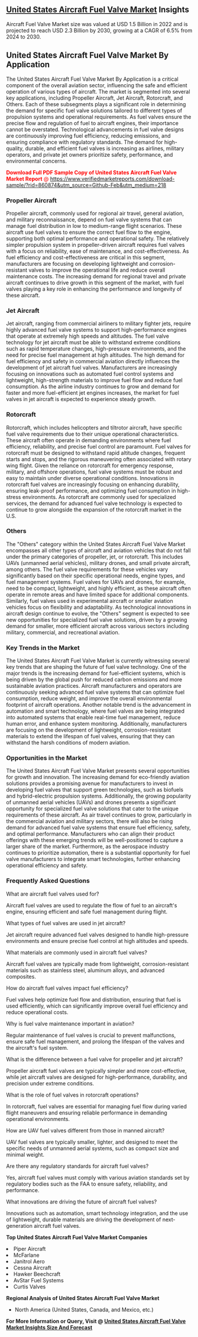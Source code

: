 <h2><a href="https://www.verifiedmarketreports.com/download-sample/?rid=860874&amp;utm_source=Github-Feb&amp;utm_medium=218" target="_blank">United States Aircraft Fuel Valve Market</a> Insights</h2><p>Aircraft Fuel Valve Market size was valued at USD 1.5 Billion in 2022 and is projected to reach USD 2.3 Billion by 2030, growing at a CAGR of 6.5% from 2024 to 2030.</p><p><h2>United States Aircraft Fuel Valve Market By Application</h2> <p>The United States Aircraft Fuel Valve Market By Application is a critical component of the overall aviation sector, influencing the safe and efficient operation of various types of aircraft. The market is segmented into several key applications, including Propeller Aircraft, Jet Aircraft, Rotorcraft, and Others. Each of these subsegments plays a significant role in determining the demand for specific fuel valve solutions tailored to different types of propulsion systems and operational requirements. As fuel valves ensure the precise flow and regulation of fuel to aircraft engines, their importance cannot be overstated. Technological advancements in fuel valve designs are continuously improving fuel efficiency, reducing emissions, and ensuring compliance with regulatory standards. The demand for high-quality, durable, and efficient fuel valves is increasing as airlines, military operators, and private jet owners prioritize safety, performance, and environmental concerns. <p><span class=""><span style="color: #ff0000;"><strong>Download Full PDF Sample Copy of United States Aircraft Fuel Valve Market Report</strong> @ </span><a href="https://www.verifiedmarketreports.com/download-sample/?rid=860874&amp;utm_source=Github-Feb&amp;utm_medium=218" target="_blank">https://www.verifiedmarketreports.com/download-sample/?rid=860874&amp;utm_source=Github-Feb&amp;utm_medium=218</a></span></p></p> <h3>Propeller Aircraft</h3> <p>Propeller aircraft, commonly used for regional air travel, general aviation, and military reconnaissance, depend on fuel valve systems that can manage fuel distribution in low to medium-range flight scenarios. These aircraft use fuel valves to ensure the correct fuel flow to the engine, supporting both optimal performance and operational safety. The relatively simpler propulsion system in propeller-driven aircraft requires fuel valves with a focus on reliability, ease of maintenance, and cost-effectiveness. As fuel efficiency and cost-effectiveness are critical in this segment, manufacturers are focusing on developing lightweight and corrosion-resistant valves to improve the operational life and reduce overall maintenance costs. The increasing demand for regional travel and private aircraft continues to drive growth in this segment of the market, with fuel valves playing a key role in enhancing the performance and longevity of these aircraft. <h3>Jet Aircraft</h3> <p>Jet aircraft, ranging from commercial airliners to military fighter jets, require highly advanced fuel valve systems to support high-performance engines that operate at extremely high speeds and altitudes. The fuel valve technology for jet aircraft must be able to withstand extreme conditions such as rapid temperature changes, high-pressure environments, and the need for precise fuel management at high altitudes. The high demand for fuel efficiency and safety in commercial aviation directly influences the development of jet aircraft fuel valves. Manufacturers are increasingly focusing on innovations such as automated fuel control systems and lightweight, high-strength materials to improve fuel flow and reduce fuel consumption. As the airline industry continues to grow and demand for faster and more fuel-efficient jet engines increases, the market for fuel valves in jet aircraft is expected to experience steady growth. <h3>Rotorcraft</h3> <p>Rotorcraft, which includes helicopters and tiltrotor aircraft, have specific fuel valve requirements due to their unique operational characteristics. These aircraft often operate in demanding environments where fuel efficiency, reliability, and precise fuel control are paramount. Fuel valves for rotorcraft must be designed to withstand rapid altitude changes, frequent starts and stops, and the rigorous maneuvering often associated with rotary wing flight. Given the reliance on rotorcraft for emergency response, military, and offshore operations, fuel valve systems must be robust and easy to maintain under diverse operational conditions. Innovations in rotorcraft fuel valves are increasingly focusing on enhancing durability, ensuring leak-proof performance, and optimizing fuel consumption in high-stress environments. As rotorcraft are commonly used for specialized services, the demand for advanced fuel valve technology is expected to continue to grow alongside the expansion of the rotorcraft market in the U.S. <h3>Others</h3> <p>The "Others" category within the United States Aircraft Fuel Valve Market encompasses all other types of aircraft and aviation vehicles that do not fall under the primary categories of propeller, jet, or rotorcraft. This includes UAVs (unmanned aerial vehicles), military drones, and small private aircraft, among others. The fuel valve requirements for these vehicles vary significantly based on their specific operational needs, engine types, and fuel management systems. Fuel valves for UAVs and drones, for example, need to be compact, lightweight, and highly efficient, as these aircraft often operate in remote areas and have limited space for additional components. Similarly, fuel valves used in experimental aircraft or smaller aviation vehicles focus on flexibility and adaptability. As technological innovations in aircraft design continue to evolve, the "Others" segment is expected to see new opportunities for specialized fuel valve solutions, driven by a growing demand for smaller, more efficient aircraft across various sectors including military, commercial, and recreational aviation. <h3>Key Trends in the Market</h3> <p>The United States Aircraft Fuel Valve Market is currently witnessing several key trends that are shaping the future of fuel valve technology. One of the major trends is the increasing demand for fuel-efficient systems, which is being driven by the global push for reduced carbon emissions and more sustainable aviation practices. Aircraft manufacturers and operators are continuously seeking advanced fuel valve systems that can optimize fuel consumption, reduce weight, and improve the overall environmental footprint of aircraft operations. Another notable trend is the advancement in automation and smart technology, where fuel valves are being integrated into automated systems that enable real-time fuel management, reduce human error, and enhance system monitoring. Additionally, manufacturers are focusing on the development of lightweight, corrosion-resistant materials to extend the lifespan of fuel valves, ensuring that they can withstand the harsh conditions of modern aviation. <h3>Opportunities in the Market</h3> <p>The United States Aircraft Fuel Valve Market presents several opportunities for growth and innovation. The increasing demand for eco-friendly aviation solutions provides a promising avenue for manufacturers to invest in developing fuel valves that support green technologies, such as biofuels and hybrid-electric propulsion systems. Additionally, the growing popularity of unmanned aerial vehicles (UAVs) and drones presents a significant opportunity for specialized fuel valve solutions that cater to the unique requirements of these aircraft. As air travel continues to grow, particularly in the commercial aviation and military sectors, there will also be rising demand for advanced fuel valve systems that ensure fuel efficiency, safety, and optimal performance. Manufacturers who can align their product offerings with these emerging trends will be well-positioned to capture a larger share of the market. Furthermore, as the aerospace industry continues to prioritize automation, there is a substantial opportunity for fuel valve manufacturers to integrate smart technologies, further enhancing operational efficiency and safety. <h3>Frequently Asked Questions</h3> <p>What are aircraft fuel valves used for?</p> <p>Aircraft fuel valves are used to regulate the flow of fuel to an aircraft's engine, ensuring efficient and safe fuel management during flight.</p> <p>What types of fuel valves are used in jet aircraft?</p> <p>Jet aircraft require advanced fuel valves designed to handle high-pressure environments and ensure precise fuel control at high altitudes and speeds.</p> <p>What materials are commonly used in aircraft fuel valves?</p> <p>Aircraft fuel valves are typically made from lightweight, corrosion-resistant materials such as stainless steel, aluminum alloys, and advanced composites.</p> <p>How do aircraft fuel valves impact fuel efficiency?</p> <p>Fuel valves help optimize fuel flow and distribution, ensuring that fuel is used efficiently, which can significantly improve overall fuel efficiency and reduce operational costs.</p> <p>Why is fuel valve maintenance important in aviation?</p> <p>Regular maintenance of fuel valves is crucial to prevent malfunctions, ensure safe fuel management, and prolong the lifespan of the valves and the aircraft's fuel system.</p> <p>What is the difference between a fuel valve for propeller and jet aircraft?</p> <p>Propeller aircraft fuel valves are typically simpler and more cost-effective, while jet aircraft valves are designed for high-performance, durability, and precision under extreme conditions.</p> <p>What is the role of fuel valves in rotorcraft operations?</p> <p>In rotorcraft, fuel valves are essential for managing fuel flow during varied flight maneuvers and ensuring reliable performance in demanding operational environments.</p> <p>How are UAV fuel valves different from those in manned aircraft?</p> <p>UAV fuel valves are typically smaller, lighter, and designed to meet the specific needs of unmanned aerial systems, such as compact size and minimal weight.</p> <p>Are there any regulatory standards for aircraft fuel valves?</p> <p>Yes, aircraft fuel valves must comply with various aviation standards set by regulatory bodies such as the FAA to ensure safety, reliability, and performance.</p> <p>What innovations are driving the future of aircraft fuel valves?</p> <p>Innovations such as automation, smart technology integration, and the use of lightweight, durable materials are driving the development of next-generation aircraft fuel valves.</p> </p><p><strong>Top United States Aircraft Fuel Valve Market Companies</strong></p><div data-test-id=""><p><li>Piper Aircraft</li><li> McFarlane</li><li> Janitrol Aero</li><li> Cessna Aircraft</li><li> Hawker Beechcraft</li><li> AvStar Fuel Systems</li><li> Curtis Valves</li></p><div><strong>Regional Analysis of&nbsp;United States Aircraft Fuel Valve Market</strong></div><ul><li dir="ltr"><p dir="ltr">North America&nbsp;(United States, Canada, and Mexico, etc.)</p></li></ul><p><strong>For More Information or Query, Visit @&nbsp;</strong><strong><a href="https://www.verifiedmarketreports.com/product/aircraft-fuel-valve-market/?utm_source=Github-Feb&amp;utm_medium=218" target="_blank">United States Aircraft Fuel Valve Market Insights Size And Forecast</a></strong></p></div>
